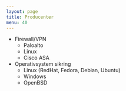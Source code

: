 ```yaml
---
layout: page
title: Producenter
menu: 40
---
```

* Firewall/VPN
	* Paloalto
	* Linux
	* Cisco ASA
* Operativsystem sikring
	* Linux (RedHat, Fedora, Debian, Ubuntu)
	* Windows
	* OpenBSD
